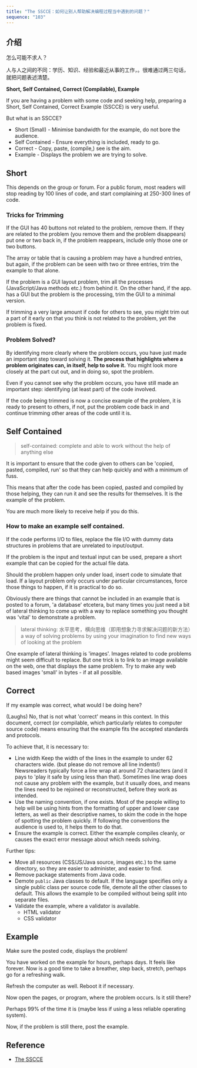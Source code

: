 ```yaml
---
title: "The SSCCE：如何让别人帮助解决编程过程当中遇到的问题？"
sequence: "103"
---
```


## 介绍

怎么可能不求人？

人与人之间的不同：学历、知识、经验和最近从事的工作，。很难通过两三句话，就把问题表述清楚。


**Short, Self Contained, Correct (Compilable), Example**

If you are having a problem with some code and seeking help, preparing a Short, Self Contained, Correct Example (SSCCE) is very useful.

But what is an SSCCE?

- Short (Small) - Minimise bandwidth for the example, do not bore the audience.
- Self Contained - Ensure everything is included, ready to go.
- Correct - Copy, paste, (compile,) see is the aim.
- Example - Displays the problem we are trying to solve.

## Short

This depends on the group or forum.
For a public forum, most readers will stop reading by 100 lines of code, and start complaining at 250-300 lines of code.

### Tricks for Trimming

If the GUI has 40 buttons not related to the problem, remove them.
If they are related to the problem (you remove them and the problem disappears) put one or two back in,
if the problem reappears, include only those one or two buttons.

The array or table that is causing a problem may have a hundred entries,
but again, if the problem can be seen with two or three entries, trim the example to that alone.

If the problem is a GUI layout problem, trim all the processes (JavaScript/Java methods etc.) from behind it.
On the other hand, if the app. has a GUI but the problem is the processing, trim the GUI to a minimal version.

If trimming a very large amount if code for others to see,
you might trim out a part of it early on that you think is not related to the problem, yet the problem is fixed.

### Problem Solved?

By identifying more clearly where the problem occurs,
you have just made an important step toward solving it.
**The process that highlights where a problem originates can, in itself, help to solve it.**
You might look more closely at the part cut out, and in doing so, spot the problem.

Even if you cannot see why the problem occurs, you have still made an important step:
identifying (at least part) of the code involved.

If the code being trimmed is now a concise example of the problem,
it is ready to present to others, if not, put the problem code back in and continue trimming other areas of the code until it is.

## Self Contained

> self-contained: complete and able to work without the help of anything else

It is important to ensure that the code given to others can be 'copied, pasted, compiled, run'
so that they can help quickly and with a minimum of fuss.

This means that after the code has been copied, pasted and compiled by those helping,
they can run it and see the results for themselves. It is the example of the problem.

You are much more likely to receive help if you do this.

### How to make an example self contained.

If the code performs I/O to files, replace the file I/O with dummy data structures in problems that are unrelated to input/output.

If the problem is the input and textual input can be used, prepare a short example that can be copied for the actual file data.

Should the problem happen only under load, insert code to simulate that load.
If a layout problem only occurs under particular circumstances, force those things to happen, if it is practical to do so.

Obviously there are things that cannot be included in an example that is posted to a forum,
'a database' etcetera, but many times you just need a bit of lateral thinking
to come up with a way to replace something you thought was 'vital' to demonstrate a problem.

> lateral thinking: 水平思考，横向思维（即用想象力寻求解决问题的新方法）a way of solving problems by using your imagination to find new ways of looking at the problem

One example of lateral thinking is 'images'.
Images related to code problems might seem difficult to replace.
But one trick is to link to an image available on the web, one that displays the same problem.
Try to make any web based images 'small' in bytes - if at all possible.

## Correct

If my example was correct, what would I be doing here?

(Laughs) No, that is not what 'correct' means in this context.
In this document, correct (or compilable, which particularly relates to computer source code) means ensuring that
the example fits the accepted standards and protocols.

To achieve that, it is necessary to:

- Line width Keep the width of the lines in the example to under 62 characters wide.
  (but please do not remove all line indents!) Newsreaders typically force a line wrap at around 72 characters
  (and it pays to 'play it safe by using less than that).
  Sometimes line wrap does not cause any problem with the example,
  but it usually does, and means the lines need to be rejoined or reconstructed, before they work as intended.
- Use the naming convention, if one exists.
  Most of the people willing to help will be using hints from the formatting of upper and lower case letters,
  as well as their descriptive names, to skim the code in the hope of spotting the problem quickly.
  If following the conventions the audience is used to, it helps them to do that.
- Ensure the example is correct. Either the example compiles cleanly, or causes the exact error message about which needs solving.

Further tips:

- Move all resources (CSS/JS/Java source, images etc.) to the same directory,
  so they are easier to administer, and easier to find.
- Remove package statements from Java code.
- Demote `public` Java classes to default.
  If the language specifies only a single public class per source code file, demote all the other classes to default.
  This allows the example to be compiled without being split into separate files.
- Validate the example, where a validator is available.
  - HTML validator
  - CSS validator

## Example

Make sure the posted code, displays the problem!

You have worked on the example for hours, perhaps days.
It feels like forever.
Now is a good time to take a breather, step back, stretch, perhaps go for a refreshing walk.

Refresh the computer as well. Reboot it if necessary.

Now open the pages, or program, where the problem occurs. Is it still there?

Perhaps 99% of the time it is (maybe less if using a less reliable operating system).

Now, if the problem is still there, post the example.

## Reference

- [The SSCCE](http://sscce.org/)

